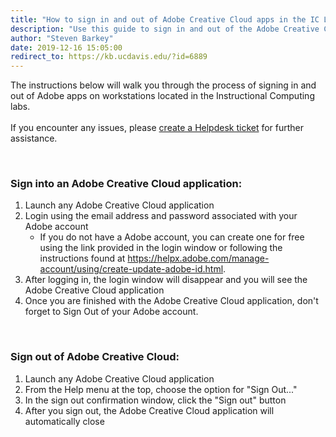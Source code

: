 ```yaml
---
title: "How to sign in and out of Adobe Creative Cloud apps in the IC Labs"
description: "Use this guide to sign in and out of the Adobe Creative Cloud apps in the Instructional Computing Labs."
author: "Steven Barkey"
date: 2019-12-16 15:05:00
redirect_to: https://kb.ucdavis.edu/?id=6889
---
```


<p>The instructions below will walk you through the process of signing in and out of Adobe apps on workstations located in the Instructional Computing labs.<br /><br />If you encounter any issues, please <a class="external-link" href="https://caeshelp.ucdavis.edu" target="_blank">create a Helpdesk ticket</a> for further assistance.</p>
<br />
<h3>Sign into an Adobe Creative Cloud application:</h3>
<ol >
  <li>Launch any Adobe Creative Cloud application</li>
  <li>Login using the email address and password associated with your Adobe account
    <ul>
      <li>If you do not have a Adobe account, you can create one for free using the link provided in the login window or following the instructions found at <a class="external-link" href="https://helpx.adobe.com/manage-account/using/create-update-adobe-id.html" target="_blank">https://helpx.adobe.com/manage-account/using/create-update-adobe-id.html</a>.</li>
    </ul>
  </li>
  <li>After logging in, the login window will disappear and you will see the Adobe Creative Cloud application</li>
  <li>Once you are finished with the Adobe Creative Cloud application, don't forget to Sign Out of your Adobe account.</li>
</ol>
<br />
<h3>Sign out of Adobe Creative Cloud:</h3>
<ol >
  <li>Launch any Adobe Creative Cloud application</li>
  <li>From the Help menu at the top, choose the option for "Sign Out..."</li>
  <li>In the sign out confirmation window, click the "Sign out" button</li>
  <li>After you sign out, the Adobe Creative Cloud application will automatically close</li>
</ol>
